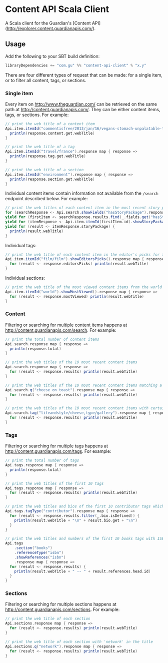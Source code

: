 Content API Scala Client
========================

A Scala client for the Guardian's [Content API] (http://explorer.content.guardianapis.com/).


Usage
-----

Add the following to your SBT build definition:

```scala
libraryDependencies += "com.gu" %% "content-api-client" % "x.y"
```

There are four different types of request that can be made: for a single item, or to filter all content, tags, or sections.

### Single item

Every item on http://www.theguardian.com/ can be retrieved on the same path at http://content.guardianapis.com/. They can be either content items, tags, or sections. For example:

```scala
// print the web title of a content item
Api.item.itemId("commentisfree/2013/jan/16/vegans-stomach-unpalatable-truth-quinoa").response map { response =>
  println(response.content.get.webTitle)
}

// print the web title of a tag
Api.item.itemId("travel/france").response map { response =>
  println(response.tag.get.webTitle)
}

// print the web title of a section
Api.item.itemId("environment").response map { response =>
  println(response.section.get.webTitle)
}
```

Individual content items contain information not available from the `/search` endpoint described below. For example:

```scala
// print the web titles of each content item in the most recent story package
for (searchResponse <- Api.search.showFields("hasStoryPackage").response)
yield for (firstItem <- searchResponse.results.find(_.fields.get("hasStoryPackage") == "true"))
yield for (itemResponse <- Api.item.itemId(firstItem.id).showStoryPackage().response)
yield for (result <- itemResponse.storyPackage) {
  println(result.webTitle)
}
```

Individual tags:

```scala
// print the web title of each content item in the editor's picks for the film tag
Api.item.itemId("film/film").showEditorsPicks().response map { response =>
  for (result <- response.editorsPicks) println(result.webTitle)
}
```

Individual sections:

```scala
// print the web title of the most viewed content items from the world section
Api.item.itemId("world").showMostViewed().response map { response =>
  for (result <- response.mostViewed) println(result.webTitle)
}
```

### Content

Filtering or searching for multiple content items happens at http://content.guardianapis.com/search. For example:

```scala
// print the total number of content items
Api.search.response map { response =>
  println(response.total)
}

// print the web titles of the 10 most recent content items
Api.search.response map { response =>
  for (result <- response.results) println(result.webTitle)
}

// print the web titles of the 10 most recent content items matching a search term
Api.search.q("cheese on toast").response map { response =>
  for (result <- response.results) println(result.webTitle)
}

// print the web titles of the 10 most recent content items with certain tags
Api.search.tag("lifeandstyle/cheese,type/gallery").response map { response =>
  for (result <- response.results) println(result.webTitle)
}
```

### Tags

Filtering or searching for multiple tags happens at http://content.guardianapis.com/tags. For example:

```scala
// print the total number of tags
Api.tags.response map { response =>
  println(response.total)
}

// print the web titles of the first 10 tags
Api.tags.response map { response =>
  for (result <- response.results) println(result.webTitle)
}

// print the web titles and bios of the first 10 contributor tags which have them
Api.tags.tagType("contributor").response map { response =>
  for (result <- response.results.filter(_.bio.isDefined)) {
    println(result.webTitle + "\n" + result.bio.get + "\n")
  }
}

// print the web titles and numbers of the first 10 books tags with ISBNs
Api.tags
    .section("books")
    .referenceType("isbn")
    .showReferences("isbn")
    .response map { response =>
  for (result <- response.results) {
    println(result.webTitle + " -- " + result.references.head.id)
  }
}
```

### Sections

Filtering or searching for multiple sections happens at http://content.guardianapis.com/sections. For example:

```scala
// print the web title of each section
Api.sections.response map { response =>
  for (result <- response.results) println(result.webTitle)
}

// print the web title of each section with 'network' in the title
Api.sections.q("network").response map { response =>
  for (result <- response.results) println(result.webTitle)
}
```
